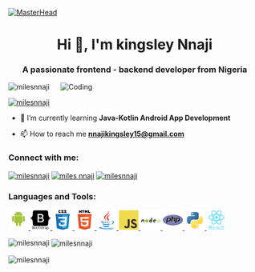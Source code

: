 
[![MasterHead](https://www.sysbunny.com/blog/wp-content/uploads/2018/02/hire-android-developer.png)](https://milesnnaji.io)
<h1 align="center">Hi 👋, I'm kingsley Nnaji</h1>
<h3 align="center">A passionate frontend - backend developer from Nigeria</h3>
<img align="right" alt="Coding" width="400" src="https://cdn.dribbble.com/users/1162077/screenshots/3848914/programmer.gif">

<p align="left"> <img src="https://komarev.com/ghpvc/?username=milesnnaji&label=Profile%20views&color=0e75b6&style=flat" alt="milesnnaji" /> </p>

<p align="left"> <a href="https://twitter.com/milesnnaji" target="blank"><img src="https://img.shields.io/twitter/follow/milesnnaji?logo=twitter&style=for-the-badge" alt="milesnnaji" /></a> </p>

- 🌱 I’m currently learning **Java-Kotlin Android App Development**

- 📫 How to reach me **nnajikingsley15@gmail.com**

<h3 align="left">Connect with me:</h3>
<p align="left">
<a href="https://twitter.com/milesnnaji" target="blank"><img align="center" src="https://raw.githubusercontent.com/rahuldkjain/github-profile-readme-generator/master/src/images/icons/Social/twitter.svg" alt="milesnnaji" height="30" width="40" /></a>
<a href="https://linkedin.com/in/miles nnaji" target="blank"><img align="center" src="https://raw.githubusercontent.com/rahuldkjain/github-profile-readme-generator/master/src/images/icons/Social/linked-in-alt.svg" alt="miles nnaji" height="30" width="40" /></a>
<a href="https://instagram.com/milesnnaji" target="blank"><img align="center" src="https://raw.githubusercontent.com/rahuldkjain/github-profile-readme-generator/master/src/images/icons/Social/instagram.svg" alt="milesnnaji" height="30" width="40" /></a>
</p>

<h3 align="left">Languages and Tools:</h3>
<p align="left"> <a href="https://developer.android.com" target="_blank" rel="noreferrer"> <img src="https://raw.githubusercontent.com/devicons/devicon/master/icons/android/android-original-wordmark.svg" alt="android" width="40" height="40"/> </a> <a href="https://getbootstrap.com" target="_blank" rel="noreferrer"> <img src="https://raw.githubusercontent.com/devicons/devicon/master/icons/bootstrap/bootstrap-plain-wordmark.svg" alt="bootstrap" width="40" height="40"/> </a> <a href="https://www.w3schools.com/css/" target="_blank" rel="noreferrer"> <img src="https://raw.githubusercontent.com/devicons/devicon/master/icons/css3/css3-original-wordmark.svg" alt="css3" width="40" height="40"/> </a> <a href="https://www.w3.org/html/" target="_blank" rel="noreferrer"> <img src="https://raw.githubusercontent.com/devicons/devicon/master/icons/html5/html5-original-wordmark.svg" alt="html5" width="40" height="40"/> </a> <a href="https://www.java.com" target="_blank" rel="noreferrer"> <img src="https://raw.githubusercontent.com/devicons/devicon/master/icons/java/java-original.svg" alt="java" width="40" height="40"/> </a> <a href="https://developer.mozilla.org/en-US/docs/Web/JavaScript" target="_blank" rel="noreferrer"> <img src="https://raw.githubusercontent.com/devicons/devicon/master/icons/javascript/javascript-original.svg" alt="javascript" width="40" height="40"/> </a> <a href="https://nodejs.org" target="_blank" rel="noreferrer"> <img src="https://raw.githubusercontent.com/devicons/devicon/master/icons/nodejs/nodejs-original-wordmark.svg" alt="nodejs" width="40" height="40"/> </a> <a href="https://www.php.net" target="_blank" rel="noreferrer"> <img src="https://raw.githubusercontent.com/devicons/devicon/master/icons/php/php-original.svg" alt="php" width="40" height="40"/> </a> <a href="https://www.python.org" target="_blank" rel="noreferrer"> <img src="https://raw.githubusercontent.com/devicons/devicon/master/icons/python/python-original.svg" alt="python" width="40" height="40"/> </a> <a href="https://reactjs.org/" target="_blank" rel="noreferrer"> <img src="https://raw.githubusercontent.com/devicons/devicon/master/icons/react/react-original-wordmark.svg" alt="react" width="40" height="40"/> </a> </p>

<p><img align="left" src="https://github-readme-stats.vercel.app/api/top-langs?username=milesnnaji&show_icons=true&locale=en&layout=compact" alt="milesnnaji" /></p>

<p>&nbsp;<img align="center" src="https://github-readme-stats.vercel.app/api?username=milesnnaji&show_icons=true&locale=en" alt="milesnnaji" /></p>

<p><img align="center" src="https://github-readme-streak-stats.herokuapp.com/?user=milesnnaji&" alt="milesnnaji" /></p>
